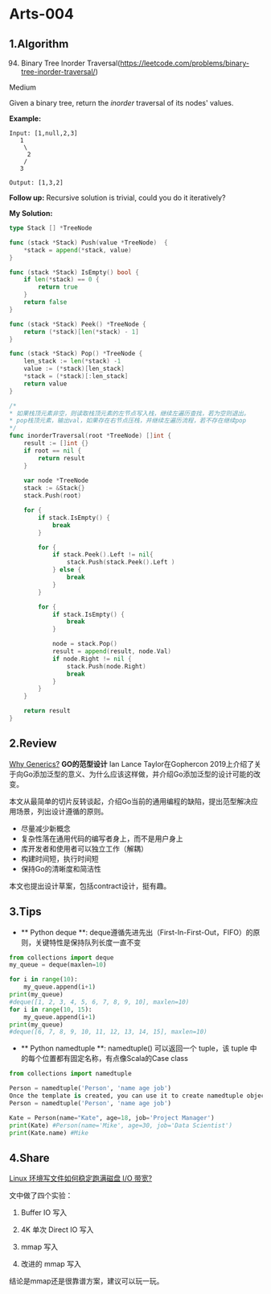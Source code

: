 # Arts-004

## 1.Algorithm
94. Binary Tree Inorder Traversal(https://leetcode.com/problems/binary-tree-inorder-traversal/)

Medium

Given a binary tree, return the *inorder* traversal of its nodes' values.

**Example:**

```
Input: [1,null,2,3]
   1
    \
     2
    /
   3

Output: [1,3,2]
```

**Follow up:** Recursive solution is trivial, could you do it iteratively?



**My Solution:**

```Go
type Stack [] *TreeNode

func (stack *Stack) Push(value *TreeNode)  {
	*stack = append(*stack, value)
}

func (stack *Stack) IsEmpty() bool {
	if len(*stack) == 0 {
		return true
	}
	return false
}

func (stack *Stack) Peek() *TreeNode {
	return (*stack)[len(*stack) - 1]
}

func (stack *Stack) Pop() *TreeNode {
	len_stack := len(*stack) -1
	value := (*stack)[len_stack]
	*stack = (*stack)[:len_stack]
	return value
}

/*
* 如果栈顶元素非空，则读取栈顶元素的左节点写入栈，继续左遍历查找，若为空则退出。
* pop栈顶元素，输出val，如果存在右节点压栈，并继续左遍历流程，若不存在继续pop
*/
func inorderTraversal(root *TreeNode) []int {
	result := []int {}
	if root == nil {
		return result
	}
	
	var node *TreeNode
	stack := &Stack{}
	stack.Push(root)

	for {
		if stack.IsEmpty() {
			break
		}

		for {
			if stack.Peek().Left != nil{
				stack.Push(stack.Peek().Left )
			} else {
				break
			}
		}

		for {
			if stack.IsEmpty() {
				break
			}

			node = stack.Pop()
			result = append(result, node.Val)
			if node.Right != nil {
				stack.Push(node.Right)
				break
			}
		}
	}

	return result
}

```



## 2.Review

[Why Generics?](https://blog.golang.org/why-generics)
**GO的范型设计**
Ian Lance Taylor在Gophercon 2019上介绍了关于向Go添加泛型的意义、为什么应该这样做，并介绍Go添加泛型的设计可能的改变。

本文从最简单的切片反转谈起，介绍Go当前的通用编程的缺陷，提出范型解决应用场景，列出设计遵循的原则。

- 尽量减少新概念
- 复杂性落在通用代码的编写者身上，而不是用户身上
- 库开发者和使用者可以独立工作（解耦）
- 构建时间短，执行时间短
- 保持Go的清晰度和简洁性

本文也提出设计草案，包括contract设计，挺有趣。



## 3.Tips
- ** Python deque **:
deque遵循先进先出（First-In-First-Out，FIFO）的原则，关键特性是保持队列长度一直不变
```Python
from collections import deque
my_queue = deque(maxlen=10)

for i in range(10):
    my_queue.append(i+1)
print(my_queue)
#deque([1, 2, 3, 4, 5, 6, 7, 8, 9, 10], maxlen=10)
for i in range(10, 15):
    my_queue.append(i+1)
print(my_queue)    
#deque([6, 7, 8, 9, 10, 11, 12, 13, 14, 15], maxlen=10)

```
- ** Python namedtuple **:
namedtuple() 可以返回一个 tuple，该 tuple 中的每个位置都有固定名称，有点像Scala的Case class
```Python
from collections import namedtuple

Person = namedtuple('Person', 'name age job')
Once the template is created, you can use it to create namedtuple objects. Let’s create 2 namedtuple’s for 2 Persons and print out their representation.
Person = namedtuple('Person', 'name age job')

Kate = Person(name="Kate", age=18, job='Project Manager')
print(Kate) #Person(name='Mike', age=30, job='Data Scientist')
print(Kate.name) #Mike
```




## 4.Share

[Linux 环境写文件如何稳定跑满磁盘 I/O 带宽?](https://lexburner.github.io/linux-io-benchmark/) 

文中做了四个实验：

1. Buffer IO 写入

2. 4K 单次 Direct IO 写入

3. mmap 写入

4. 改进的 mmap 写入

结论是mmap还是很靠谱方案，建议可以玩一玩。